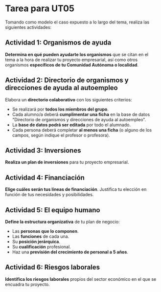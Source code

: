 # Tarea para UT05

Tomando como modelo el caso expuesto a lo largo del tema, realiza las siguientes actividades:


## Actividad 1: Organismos de ayuda

**Determina en qué pueden ayudarte los organismos** que se citan en el tema a la hora de realizar tu proyecto empresarial, así como otros organismos **específicos de tu Comunidad Autónoma o localidad**.


## Actividad 2: Directorio de organismos y direcciones de ayuda al autoempleo

Elabora un **directorio colaborativo** con los siguientes criterios:

- Se realizará por **todos los miembros del grupo**.
- Cada alumno/a deberá **cumplimentar una ficha** en la base de datos "Directorio de organismos y direcciones de ayuda al autoempleo".
- La **base de datos podrá ser editada** por todo el alumnado.
- Cada persona deberá completar **al menos una ficha** (o alguno de los campos, según indique el profesor o profesora).


## Actividad 3: Inversiones

**Realiza un plan de inversiones** para tu proyecto empresarial.


## Actividad 4: Financiación

**Elige cuáles serán tus líneas de financiación**. Justifica tu elección en función de tus necesidades y posibilidades.


## Actividad 5: El equipo humano

**Define la estructura organizativa** de tu plan de negocio:

- Las **personas que lo componen**.
- Las **funciones** de cada una.
- Su **posición jerárquica**.
- Su **cualificación** profesional.
- Haz una **previsión del crecimiento de personal a 5 años**.


## Actividad 6: Riesgos laborales

**Identifica los riesgos laborales** propios del sector económico en el que se encuadra tu proyecto.
